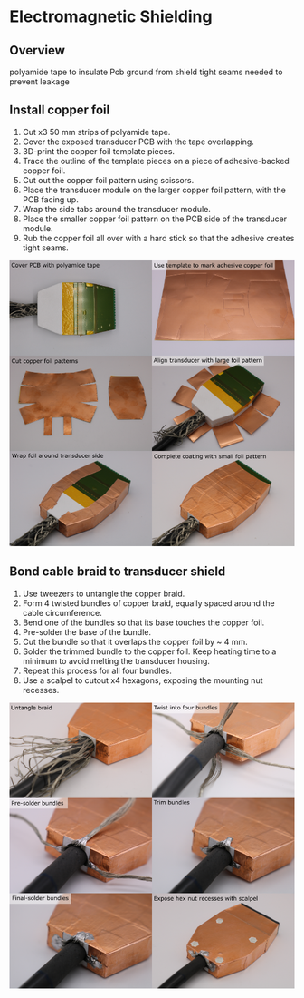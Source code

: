 # Electromagnetic Shielding

## Overview

polyamide tape to insulate Pcb ground from shield
tight seams needed to prevent leakage


## Install copper foil

1. Cut x3 50 mm strips of polyamide tape.
2. Cover the exposed transducer PCB with the tape overlapping.
3. 3D-print the copper foil template pieces.
4. Trace the outline of the template pieces on a piece of adhesive-backed copper foil.
5. Cut out the copper foil pattern using scissors.
6. Place the transducer module on the larger copper foil pattern, with the PCB facing up.
7. Wrap the side tabs around the transducer module.
8. Place the smaller copper foil pattern on the PCB side of the transducer module.
9. Rub the copper foil all over with a hard stick so that the adhesive creates tight seams. 

![copper-foil](img/electromagnetic-shielding/copper-foil.png)

## Bond cable braid to transducer shield

1. Use tweezers to untangle the copper braid.
2. Form 4 twisted bundles of copper braid, equally spaced around the cable circumference.
3. Bend one of the bundles so that its base touches the copper foil.
4. Pre-solder the base of the bundle.
5. Cut the bundle so that it overlaps the copper foil by ~ 4 mm.
6. Solder the trimmed bundle to the copper foil. Keep heating time to a minimum to avoid melting the transducer housing.
7. Repeat this process for all four bundles.
10. Use a scalpel to cutout x4 hexagons, exposing the mounting nut recesses.

![bond-braid-to-shield](img/electromagnetic-shielding/bond-braid-to-shield.png)
